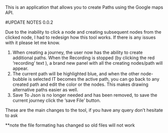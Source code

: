 
This is an application that allows you to create Paths using the Google maps API.

#UPDATE NOTES 0.0.2

Due to the inability to click a node and creating subsequent nodes from the clicked node, I had to redesign how this tool works.
If there is any issues with it please let me know.

1.	When creating a journey, the user now has the ability to create additional paths. When the Recording is stopped (by clicking the red ‘recording’ text ), a brand new panel with all the creating nodes/path will appear.  
2.	The current path will be highlighted blue, and when the other node-bubble is selected IT becomes the active path, you can go back to any created path and edit the color or the nodes. This makes drawing alternative paths easier as well.  
3.	Save To Json is no longer needed and has been removed, to save the current journey click the ‘save File’ button. 

These are the main changes to the tool, if you have any query don’t hesitate to ask

**note the file formating has changed so old files will not work
